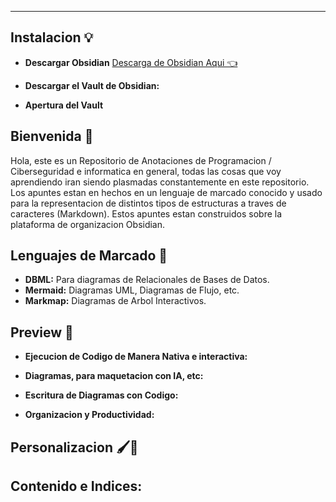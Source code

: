 
---
## Instalacion 💡

- **Descargar Obsidian** 
	[Descarga de Obsidian Aqui 👈 ](https://obsidian.md)
- **Descargar el Vault de Obsidian:**
	
- **Apertura del Vault**

## Bienvenida 👋
Hola, este es un Repositorio de Anotaciones de Programacion / Ciberseguridad e informatica en general, todas las cosas que voy aprendiendo iran siendo plasmadas constantemente en este repositorio. Los apuntes estan en hechos en un lenguaje de marcado conocido y usado para la representacion de distintos tipos de estructuras a traves de caracteres (Markdown). Estos apuntes estan construidos sobre la plataforma de organizacion Obsidian.

## Lenguajes de Marcado  📑  

- **DBML:** Para diagramas de Relacionales de Bases de Datos.
- **Mermaid:** Diagramas UML,  Diagramas de Flujo, etc.
- **Markmap:** Diagramas de Arbol Interactivos.

## Preview 🌁

- **Ejecucion de Codigo de Manera Nativa e interactiva:**

- **Diagramas, para maquetacion con IA, etc:**

- **Escritura de Diagramas con Codigo:**

- **Organizacion y Productividad:**

## Personalizacion 🖌️🎨



 
## Contenido e Indices: 
